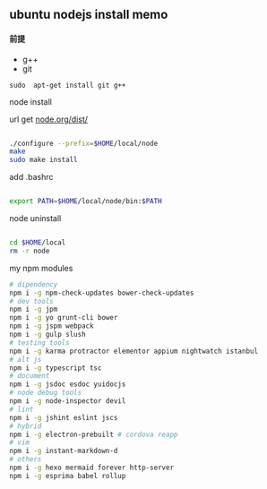 

## ubuntu nodejs install memo


#### 前提

 + g++
 + git

  ``sudo  apt-get install git g++``

node install

url get [node.org/dist/](http://nodejs.org/dist/)

```sh

./configure --prefix=$HOME/local/node
make
sudo make install
```

add .bashrc

```sh

export PATH=$HOME/local/node/bin:$PATH
```

node uninstall

```sh

cd $HOME/local
rm -r node
```

my npm modules

```sh
# dipendency
npm i -g npm-check-updates bower-check-updates
# dev tools
npm i -g jpm
npm i -g yo grunt-cli bower
npm i -g jspm webpack
npm i -g gulp slush
# testing tools
npm i -g karma protractor elementor appium nightwatch istanbul
# alt js
npm i -g typescript tsc
# document
npm i -g jsdoc esdoc yuidocjs
# node debug tools
npm i -g node-inspector devil
# lint
npm i -g jshint eslint jscs
# hybrid
npm i -g electron-prebuilt # cordova reapp 
# vim
npm i -g instant-markdown-d
# others
npm i -g hexo mermaid forever http-server
npm i -g esprima babel rollup

```


